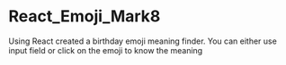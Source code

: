 # React_Emoji_Mark8
Using React created a birthday emoji meaning finder. You can either use input field or click on the emoji to know the meaning
